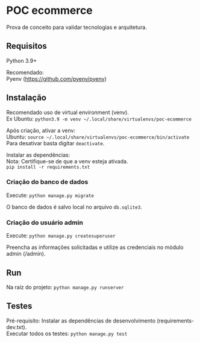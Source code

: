 # POC ecommerce
Prova de conceito para validar tecnologias e arquitetura.

## Requisitos
Python 3.9+

Recomendado:<br>
Pyenv (https://github.com/pyenv/pyenv)

## Instalação
Recomendado uso de virtual environment (venv).<br>
Ex Ubuntu: `python3.9 -m venv ~/.local/share/virtualenvs/poc-ecommerce`

Após criação, ativar a venv:<br>
Ubuntu: `source ~/.local/share/virtualenvs/poc-ecommerce/bin/activate`<br>
Para desativar basta digitar `deactivate`.

Instalar as dependências:<br>
Nota: Certifique-se de que a venv esteja ativada.<br>
`pip install -r requirements.txt`

### Criação do banco de dados
Execute: `python manage.py migrate`

O banco de dados é salvo local no arquivo `db.sqlite3`.

### Criação do usuário admin
Execute: `python manage.py createsuperuser`

Preencha as informações solicitadas e utilize as credenciais no módulo admin (/admin).

## Run
Na raíz do projeto: `python manage.py runserver`

## Testes
Pré-requisito: Instalar as dependências de desenvolvimento (requirements-dev.txt).<br>
Executar todos os testes: `python manage.py test`
